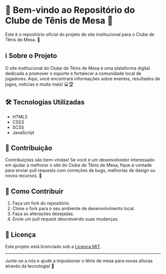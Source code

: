 # 🏓 Bem-vindo ao Repositório do Clube de Tênis de Mesa 🏓

Este é o repositório oficial do projeto de site institucional para o Clube de Tênis de Mesa. 🎉

## ℹ️ Sobre o Projeto

O site institucional do Clube de Tênis de Mesa é uma plataforma digital dedicada a promover o esporte e fortalecer a comunidade local de jogadores. Aqui, você encontrará informações sobre eventos, resultados de jogos, notícias e muito mais! 💻🏆

## 🛠️ Tecnologias Utilizadas

- HTML5
- CSS3
- SCSS
- JavaScript

## 🤝 Contribuição

Contribuições são bem-vindas! Se você é um desenvolvedor interessado em ajudar a melhorar o site do Clube de Tênis de Mesa, fique à vontade para enviar pull requests com correções de bugs, melhorias de design ou novos recursos. 🚀

## 📝 Como Contribuir

1. Faça um fork do repositório.
2. Clone o fork para o seu ambiente de desenvolvimento local.
3. Faça as alterações desejadas.
4. Envie um pull request descrevendo suas mudanças.

## 📄 Licença

Este projeto está licenciado sob a [Licença MIT](LICENSE).

---

Junte-se a nós e ajude a impulsionar o tênis de mesa para novas alturas através da tecnologia! 🚀
